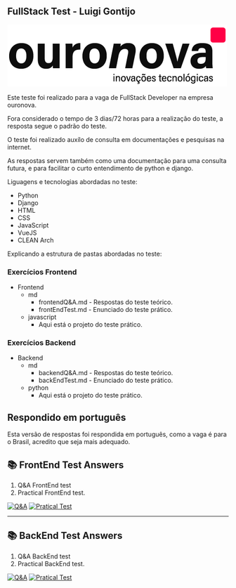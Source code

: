 ## FullStack Test - Luigi Gontijo

[![ouronova](img/image.png)](https://ouronova.com/empresa/)

Este teste foi realizado para a vaga de FullStack Developer na empresa ouronova. 

Fora considerado o tempo de 3 dias/72 horas para a realização do teste, a resposta segue o padrão do teste.

O teste foi realizado auxílo de consulta em documentações e pesquisas na internet.

As respostas servem também como uma documentação para uma consulta futura, e para facilitar o curto entendimento de python e django.

Liguagens e tecnologias abordadas no teste:

- Python
- Django
- HTML
- CSS
- JavaScript
- VueJS
- CLEAN Arch

Explicando a estrutura de pastas abordadas no teste:
  
### Exercícios Frontend

- Frontend
  - md
    - frontendQ&A.md - Respostas do teste teórico.
    - frontEndTest.md - Enunciado do teste prático.
  - javascript
    - Aqui está o projeto do teste prático.

### Exercícios Backend

- Backend
  - md
    - backendQ&A.md - Respostas do teste teórico.
    - backEndTest.md - Enunciado do teste prático.
  - python
    - Aqui está o projeto do teste prático.


## Respondido em português

Esta versão de respostas foi respondida em português, como a vaga é para o Brasil, acredito que seja mais adequado.

## 📚 FrontEnd Test Answers

1. Q&A FrontEnd test
2. Practical FrontEnd test.

[![Q&A](https://img.shields.io/badge/Q&A%20-%23323330.svg?&style=for-the-badge&logo=perfil&logoColor=black&color=FFB800)](frontend/md/frontendQ&A.md)
[![Pratical Test](https://img.shields.io/badge/Pratical_Test%20-%23323330.svg?&style=for-the-badge&logo=repositório&logoColor=black&color=8000FF)](frontend/md/frontEndTest.md)

---

## 📚 BackEnd Test Answers

1. Q&A BackEnd test
2. Practical BackEnd test.

[![Q&A](https://img.shields.io/badge/Q&A%20-%23323330.svg?&style=for-the-badge&logo=perfil&logoColor=black&color=FFB800)](backend/md/backendQ&A.md)
[![Pratical Test](https://img.shields.io/badge/Pratical_Test%20-%23323330.svg?&style=for-the-badge&logo=repositório&logoColor=black&color=8000FF)](backend/md/backEndTest.md)
